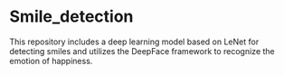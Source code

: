 # Smile_detection
This repository includes a deep learning model based on LeNet for detecting smiles and utilizes the DeepFace framework to recognize the emotion of happiness.
